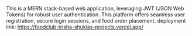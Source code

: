 This is a MERN stack-based web application, leveraging JWT (JSON Web Tokens) for robust user authentication. This platform offers seamless user registration, secure login sessions, and food order placement.
deployment link:  https://foodclub-trisha-shuklas-projects.vercel.app/
